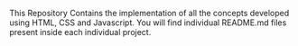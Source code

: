 This Repository Contains the implementation of all the concepts developed using HTML, CSS and Javascript.
You will find individual README.md files present inside each individual project.
